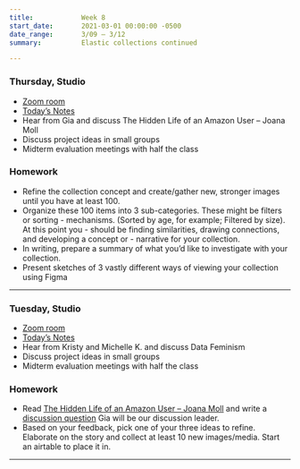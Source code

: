 ```yaml
---
title:            Week 8
start_date:       2021-03-01 00:00:00 -0500
date_range:       3/09 – 3/12
summary:          Elastic collections continued

---
```


### Thursday, Studio
- [Zoom room](https://newschool.zoom.us/my/nikafisher)
- [Today&rsquo;s Notes](https://paper.dropbox.com/doc/Parsons-Week-8a-Elastic-Collections-and-Midterm-Meetings--BGiLzVz4kbl0wRlFS4fVkHRcAQ-2j0xD0NV5TY7v6OpazLPT)
- Hear from Gia and discuss The Hidden Life of an Amazon User – Joana Moll
- Discuss project ideas in small groups
- Midterm evaluation meetings with half the class

### Homework
- Refine the collection concept and create/gather new, stronger images until you have at least 100. 
- Organize these 100 items into 3 sub-categories. These might be filters or sorting - mechanisms. (Sorted by age, for example; Filtered by size). At this point you - should be finding similarities, drawing connections, and developing a concept or - narrative for your collection. 
- In writing, prepare a summary of what you’d like to investigate with your collection.
- Present sketches of 3 vastly different ways of viewing your collection using Figma


---

### Tuesday, Studio
- [Zoom room](https://newschool.zoom.us/my/nikafisher)
- [Today&rsquo;s Notes](https://paper.dropbox.com/doc/Parsons-Week-8a-Elastic-Collections-and-Midterm-Meetings--BGiLzVz4kbl0wRlFS4fVkHRcAQ-2j0xD0NV5TY7v6OpazLPT)
- Hear from Kristy and Michelle K. and discuss Data Feminism
- Discuss project ideas in small groups
- Midterm evaluation meetings with half the class

### Homework
- Read [The Hidden Life of an Amazon User – Joana Moll](https://branch.climateaction.tech/2020/09/25/the-hidden-life-of-an-amazon-user/) and write a [discussion question](https://paper.dropbox.com/doc/Parsons-Core-Interaction-S21-Reading-Reflections--BGFxSujZERHAyltTjrINE8N0AQ-WRC1vWjkMj6DPWDHQKuTU) Gia will be our discussion leader.
- Based on your feedback, pick one of your three ideas to refine. Elaborate on the story and collect at least 10 new images/media. Start an airtable to place it in.

---

